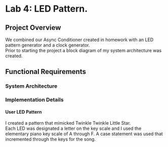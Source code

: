 # Lab 4: LED Pattern.
## Project Overview
We combined our Async Conditioner created in homework with an LED pattern generator and a clock generator.  
Prior to starting the project a block diagram of my system architecture was created.  

## Functional Requirements
### System Architecture
### Implementation Details
#### User LED Pattern
I created a pattern that mimicked Twinkle Twinkle Little Star.  
Each LED was designated a letter on the key scale and I used the elementary piano key scale of A through F. 
A case statement was used that incremented through the keys for the song.  